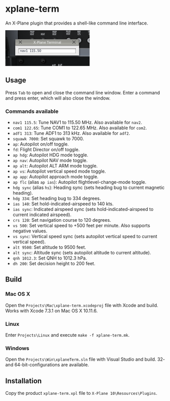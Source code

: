 # xplane-term

An X-Plane plugin that provides a shell-like command line interface.

![Screenshot 1](/screenshot1.png?raw=true)

## Usage

Press `Tab` to open and close the command line window. Enter a command and press enter, which will also close the window.

### Commands available

* `nav1 115.5`: Tune NAV1 to 115.50 MHz. Also available for `nav2`.
* `com1 122.65`: Tune COM1 to 122.65 MHz. Also available for `com2`.
* `adf1 313`: Tune ADF1 to 313 kHz. Also available for `adf2`.
* `squawk 7000`: Set squawk to 7000.
* `ap`: Autopilot on/off toggle.
* `fd`: Flight Director on/off toggle.
* `ap hdg`: Autopilot HDG mode toggle.
* `ap nav`: Autopilot NAV mode toggle.
* `ap alt`: Autopilot ALT ARM mode toggle.
* `ap vs`: Autopilot vertical speed mode toggle.
* `ap app`: Autopilot approach mode toggle.
* `ap flc` (alias `ap ias`): Autopilot flightlevel-change-mode toggle.
* `hdg sync` (alias `hs`): Heading sync (sets heading bug to current magnetic heading).
* `hdg 334`: Set heading bug to 334 degrees.
* `ias 140`: Set hold-indicated-airspeed to 140 kts.
* `ias sync`: Indicated airspeed sync (sets hold-indicated-airspeed to current indicated airspeed).
* `crs 120`: Set navigation course to 120 degrees.
* `vs 500`: Set vertical speed to +500 feet per minute. Also supports negative values.
* `vs sync`: Vertical speed sync (sets autopilot vertical speed to current vertical speed).
* `alt 9500`: Set altitude to 9500 feet.
* `alt sync`: Altitude sync (sets autopilot altitude to current altitude).
* `qnh 1012.3`: Set QNH to 1012.3 hPa.
* `dh 200`: Set decision height to 200 feet.

## Build

### Mac OS X

Open the `Projects\Mac\xplane-term.xcodeproj` file with Xcode and build. Works with Xcode 7.3.1 on Mac OS X 10.11.6.

### Linux

Enter `Projects\Linux` and execute `make -f xplane-term.mk`. 

### Windows

Open the `Projects\Win\xplaneTerm.sln` file with Visual Studio and build. 32- and 64-bit-configurations are available.

## Installation

Copy the product `xplane-term.xpl` file to `X-Plane 10\Resources\Plugins`.
